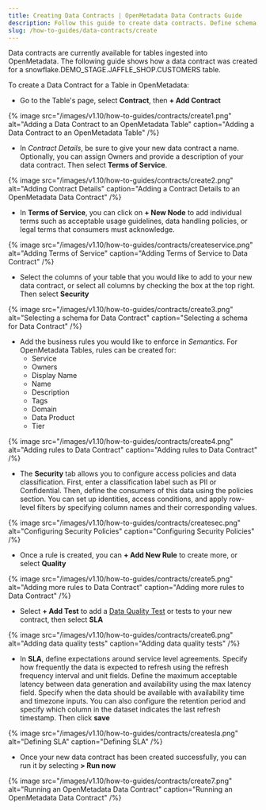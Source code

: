 ```yaml
---
title: Creating Data Contracts | OpenMetadata Data Contracts Guide
description: Follow this guide to create data contracts. Define schema, add business rules, and run quality tests to ensure consistent, reliable table data.
slug: /how-to-guides/data-contracts/create
---
```


Data contracts are currently available for tables ingested into OpenMetadata. The following guide shows how a data contract was created for a snowflake.DEMO_STAGE.JAFFLE_SHOP.CUSTOMERS table.

To create a Data Contract for a Table in OpenMetadata:
- Go to the Table's page, select **Contract**, then **+ Add Contract**

{% image
src="/images/v1.10/how-to-guides/contracts/create1.png"
alt="Adding a Data Contract to an OpenMetadata Table"
caption="Adding a Data Contract to an OpenMetadata Table"
/%}

- In *Contract Details*, be sure to give your new data contract a name. Optionally, you can assign Owners and provide a description of your data contract. Then select **Terms of Service**.

{% image
src="/images/v1.10/how-to-guides/contracts/create2.png"
alt="Adding Contract Details"
caption="Adding a Contract Details to an OpenMetadata Data Contract"
/%}

- In **Terms of Service**, you can click on **+ New Node** to add individual terms such as acceptable usage guidelines, data handling policies, or legal terms that consumers must acknowledge.

{% image
src="/images/v1.10/how-to-guides/contracts/createservice.png"
alt="Adding Terms of Service"
caption="Adding Terms of Service to Data Contract"
/%}

- Select the columns of your table that you would like to add to your new data contract, or select all columns by checking the box at the top right. Then select **Security**

{% image
src="/images/v1.10/how-to-guides/contracts/create3.png"
alt="Selecting a schema for Data Contract"
caption="Selecting a schema for Data Contract"
/%}

- Add the business rules you would like to enforce in *Semantics*. For OpenMetadata Tables, rules can be created for:
  - Service
  - Owners
  - Display Name
  - Name 
  - Description
  - Tags
  - Domain
  - Data Product
  - Tier

{% image
src="/images/v1.10/how-to-guides/contracts/create4.png"
alt="Adding rules to Data Contract"
caption="Adding rules to Data Contract"
/%}

- The **Security** tab allows you to configure access policies and data classification. First, enter a classification label such as PII or Confidential. Then, define the consumers of this data using the policies section. You can set up identities, access conditions, and apply row-level filters by specifying column names and their corresponding values.

{% image
src="/images/v1.10/how-to-guides/contracts/createsec.png"
alt="Configuring Security Policies"
caption="Configuring Security Policies"
/%}

- Once a rule is created, you can **+ Add New Rule** to create more, or select **Quality**

{% image
src="/images/v1.10/how-to-guides/contracts/create5.png"
alt="Adding more rules to Data Contract"
caption="Adding more rules to Data Contract"
/%}

- Select **+ Add Test** to add a [Data Quality Test](https://docs.open-metadata.org/latest/how-to-guides/data-quality-observability/quality/test) or tests to your new contract, then select **SLA**

{% image
src="/images/v1.10/how-to-guides/contracts/create6.png"
alt="Adding data quality tests"
caption="Adding data quality tests"
/%}

- In **SLA**, define expectations around service level agreements. Specify how frequently the data is expected to refresh using the refresh frequency interval and unit fields. Define the maximum acceptable latency between data generation and availability using the max latency field. Specify when the data should be available with availability time and timezone inputs. You can also configure the retention period and specify which column in the dataset indicates the last refresh timestamp. Then click **save**

{% image
src="/images/v1.10/how-to-guides/contracts/createsla.png"
alt="Defining SLA"
caption="Defining SLA"
/%}

- Once your new data contract has been created successfully, you can run it by selecting **> Run now**

{% image
src="/images/v1.10/how-to-guides/contracts/create7.png"
alt="Running an OpenMetadata Data Contract"
caption="Running an OpenMetadata Data Contract"
/%}
